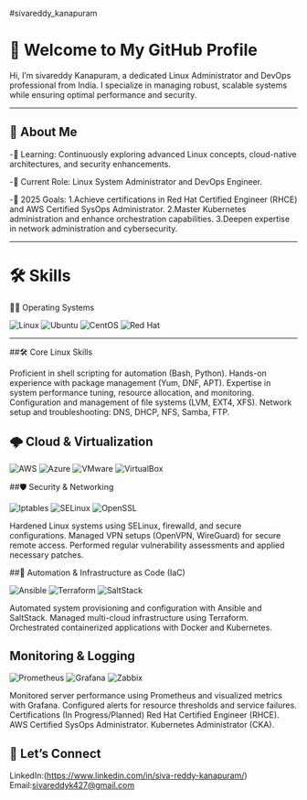  #sivareddy_kanapuram

# 👋 Welcome to My GitHub Profile  
Hi, I’m sivareddy Kanapuram, a dedicated Linux Administrator and DevOps professional from India. I specialize in managing robust, scalable systems while ensuring optimal performance and security.

---

## 📌 About Me  

-🌱 Learning: Continuously exploring advanced Linux concepts, cloud-native architectures, and security enhancements.

-💼 Current Role: Linux System Administrator and DevOps Engineer.

-🎯 2025 Goals:
     1.Achieve certifications in Red Hat Certified Engineer (RHCE) and AWS Certified SysOps Administrator.
     2.Master Kubernetes administration and enhance orchestration capabilities.
     3.Deepen expertise in network administration and cybersecurity. 

---

# 🛠️ Skills  

🧑‍💻 Operating Systems
<p align="left"> <img src="https://img.shields.io/badge/Linux-FCC624?style=for-the-badge&logo=linux&logoColor=black" alt="Linux" /> <img src="https://img.shields.io/badge/Ubuntu-E95420?style=for-the-badge&logo=ubuntu&logoColor=white" alt="Ubuntu" /> <img src="https://img.shields.io/badge/CentOS-262577?style=for-the-badge&logo=centos&logoColor=white" alt="CentOS" /> <img src="https://img.shields.io/badge/Red%20Hat-EE0000?style=for-the-badge&logo=redhat&logoColor=white" alt="Red Hat" /> </p>

---

##🛠️ Core Linux Skills

Proficient in shell scripting for automation (Bash, Python).
Hands-on experience with package management (Yum, DNF, APT).
Expertise in system performance tuning, resource allocation, and monitoring.
Configuration and management of file systems (LVM, EXT4, XFS).
Network setup and troubleshooting: DNS, DHCP, NFS, Samba, FTP.

## 🌩️ Cloud & Virtualization

<p align="left"> <img src="https://img.shields.io/badge/AWS-232F3E?style=for-the-badge&logo=amazon-aws&logoColor=white" alt="AWS" /> <img src="https://img.shields.io/badge/Azure-0078D4?style=for-the-badge&logo=microsoft-azure&logoColor=white" alt="Azure" /> <img src="https://img.shields.io/badge/VMware-607078?style=for-the-badge&logo=vmware&logoColor=white" alt="VMware" /> <img 
src="https://img.shields.io/badge/VirtualBox-183A61?style=for-the-badge&logo=virtualbox&logoColor=white" alt="VirtualBox" /> </p>


##🛡️ Security & Networking

<p align="left"> <img src="https://img.shields.io/badge/Iptables-0088CC?style=for-the-badge" alt="Iptables" /> <img src="https://img.shields.io/badge/SELinux-FCC624?style=for-the-badge&logo=linux&logoColor=black" alt="SELinux" /> <img src="https://img.shields.io/badge/OpenSSL-721817?style=for-the-badge&logo=openssl&logoColor=white" alt="OpenSSL" /> </p>
Hardened Linux systems using SELinux, firewalld, and secure configurations.
Managed VPN setups (OpenVPN, WireGuard) for secure remote access.
Performed regular vulnerability assessments and applied necessary patches.

##🔧 Automation & Infrastructure as Code (IaC)


<p align="left"> <img src="https://img.shields.io/badge/Ansible-EE0000?style=for-the-badge&logo=ansible&logoColor=white" alt="Ansible" /> <img src="https://img.shields.io/badge/Terraform-623CE4?style=for-the-badge&logo=terraform&logoColor=white" alt="Terraform" /> <img src="https://img.shields.io/badge/SaltStack-00C7B7?style=for-the-badge&logo=saltstack&logoColor=white" alt="SaltStack" /> </p>
Automated system provisioning and configuration with Ansible and SaltStack.
Managed multi-cloud infrastructure using Terraform.
Orchestrated containerized applications with Docker and Kubernetes.

## Monitoring & Logging


<p align="left"> <img src="https://img.shields.io/badge/Prometheus-E6522C?style=for-the-badge&logo=prometheus&logoColor=white" alt="Prometheus" /> <img src="https://img.shields.io/badge/Grafana-F46800?style=for-the-badge&logo=grafana&logoColor=white" alt="Grafana" /> <img src="https://img.shields.io/badge/Zabbix-DB0A0A?style=for-the-badge&logo=zabbix&logoColor=white" alt="Zabbix" /> </p>
Monitored server performance using Prometheus and visualized metrics with Grafana.
Configured alerts for resource thresholds and service failures.
Certifications (In Progress/Planned)
Red Hat Certified Engineer (RHCE).
AWS Certified SysOps Administrator.
Kubernetes Administrator (CKA).


## 📣 Let’s Connect

LinkedIn:(https://www.linkedin.com/in/siva-reddy-kanapuram/)
Email:sivareddyk427@gmail.com
